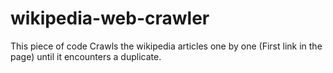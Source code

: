 # wikipedia-web-crawler
This piece of code Crawls the wikipedia articles one by one (First link in the page) until it encounters a duplicate.
